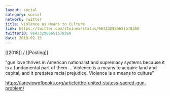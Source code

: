 ```yaml
---
layout: social
category: social
network: Twitter
title: Violence as Means to Culture
link: https://twitter.com/steinea/status/964232986651578368
twitterID: 964232986651578368
date: 2018-02-15
---
```


[[2018]] / [[Posting]]

"gun love thrives in American nationalist and supremacy systems because it is a fundamental part of them ...  Violence is a means to acquire land and capital, and it predates racial prejudice. Violence is a means to culture"

<https://lareviewofbooks.org/article/the-united-statess-sacred-gun-problem/>
